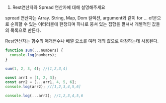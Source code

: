 1. Rest연산자와 Spread 연산자에 대해 설명해주세요

spread 연산자는 Array. String, Map, Dom 컬렉션, argument와 같이 for ... of문으로 순회할 수 있는 이터러블에 한정되며 하나로 뭉쳐 있는 집합을 펼쳐서 개별적인 값들의 목록으로 만든다.

Rest연산자는 함수의 매개변수나 배열 요소를 여러 개의 값으로 확장하는데 사용된다.

```javascript
function sum(...numbers) {
  console.log(numbers);
}

sum(1, 2, 3, 4); //[1,2,3,4]
```

```javascript
const arr1 = [1, 2, 3];
const arr2 = [...arr1, 4, 5, 6];
console.log(arr2); //[1,2,3,4,5,6]

console.log(...arr2); //1,2,3,4,5,6
```
